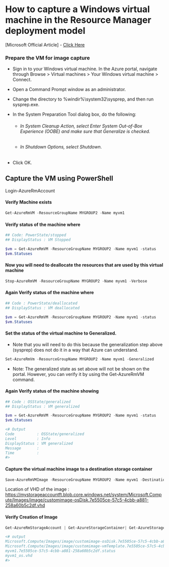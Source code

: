 # How to capture a Windows virtual machine in the Resource Manager deployment model

[Microsoft Official Article] - [Click Here](https://azure.microsoft.com/en-us/documentation/articles/virtual-machines-windows-capture-image/)

### Prepare the VM for image capture
* Sign in to your Windows virtual machine. In the Azure portal, navigate through Browse > Virtual machines > Your Windows virtual machine > Connect.

* Open a Command Prompt window as an administrator.

* Change the directory to %windir%\system32\sysprep, and then run sysprep.exe.

* In the System Preparation Tool dialog box, do the following:

   * ###### In System Cleanup Action, select Enter System Out-of-Box Experience (OOBE) and make sure that Generalize is checked.

  * ###### In Shutdown Options, select Shutdown.

* Click OK.

## Capture the VM using PowerShell


Login-AzureRmAccount

#### Verify Machine exists
```PowerShell
Get-AzureRmVM -ResourceGroupName MYGROUP2 -Name myvm1
```
#### Verify status of the machine where
```PowerShell
## Code: PowerState/stopped
## DisplayStatus : VM Stopped

$vm = Get-AzureRmVM -ResourceGroupName MYGROUP2 -Name myvm1 -status
$vm.Statuses
```

#### Now you will need to deallocate the resources that are used by this virtual machine
```PowerShell
Stop-AzureRmVM -ResourceGroupName MYGROUP2 -Name myvm1 -Verbose
```
#### Again Verify status of the machine where
```PowerShell
## Code : PowerState/deallocated
## DisplayStatus : VM deallocated

$vm = Get-AzureRmVM -ResourceGroupName MYGROUP2 -Name myvm1 -status
$vm.Statuses
```
#### Set the status of the virtual machine to Generalized.
* Note that you will need to do this because the generalization step above (sysprep) does not do it in a way that Azure can understand.
```PowerShell
Set-AzureRmVm -ResourceGroupName MYGROUP2 -Name myvm1 -Generalized
```
* Note: The generalized state as set above will not be shown on the portal. However, you can verify it by using the Get-AzureRmVM command.

#### Again Verify status of the machine showing
```PowerShell
## Code : OSState/generalized
## DisplayStatus : VM generalized

$vm = Get-AzureRmVM -ResourceGroupName MYGROUP2 -Name myvm1 -status
$vm.Statuses

<# Output
Code          : OSState/generalized
Level         : Info
DisplayStatus : VM generalized
Message       :
Time          :
#>
```
#### Capture the virtual machine image to a destination storage container
```PowerShell
Save-AzureRmVMImage -ResourceGroupName MYGROUP2 -Name myvm1 -DestinationContainerName myimage -VHDNamePrefix customimage -Path C:\Users\user1\Documents\temp\customimage.json -Verbose

```
Location of VHD of the image :
https://mystorageaccountft.blob.core.windows.net/system/Microsoft.Compute/Images/image/customimage-osDisk.7e5505ce-57c5-4cbb-a881-258a60b5c2df.vhd


#### Verify Creation of Image
```PowerShell
Get-AzureRmStorageAccount | Get-AzureStorageContainer| Get-AzureStorageBlob |select Name

<# output
Microsoft.Compute/Images/image/customimage-osDisk.7e5505ce-57c5-4cbb-a881-258a60b5c2df.vhd
Microsoft.Compute/Images/image/customimage-vmTemplate.7e5505ce-57c5-4cbb-a881-258a60b5c2df.json
myvm1.7e5505ce-57c5-4cbb-a881-258a60b5c2df.status
myvm1_os.vhd
#>
```
